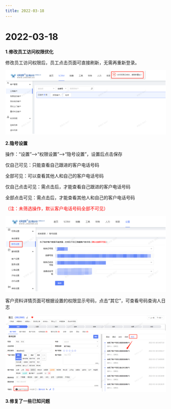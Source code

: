 ```yaml
---
title: 2022-03-18
---
```

# 2022-03-18

<ImageViewer />

**1.修改员工访问权限优化**

修改员工访问权限后，员工点击页面可直接刷新，无需再重新登录。

![quanxian](/static/media/youhuapng.png "quanxianq")

**2.隐号设置**

操作：“设置”-->“权限设置”-->“隐号设置”，设置后点击保存

仅自己可见：只能查看自己跟进的客户电话号码

全部可见：可以查看其他人和自己的客户电话号码

仅自己点击可见：需点击后，才能查看自己跟进的客户电话号码

全部点击可见：需点击后，才能查看其他人和自己的客户电话号码

<span style="color:red">（注：未筛选操作，默认客户电话号码全部不可见）</span>

![yinhaoshezhi](/static/media/yinghao.png "yinghao")

客户资料详情页面可根据设置的权限显示号码，点击“其它”，可查看号码查询人日志

![yinhaoa](/static/media/yinhao.png "yinhhaoh")

**3.修复了一些已知问题**